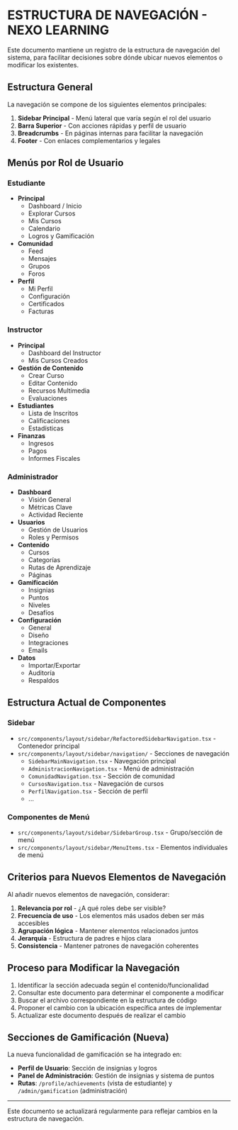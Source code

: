 
# ESTRUCTURA DE NAVEGACIÓN - NEXO LEARNING

Este documento mantiene un registro de la estructura de navegación del sistema, para facilitar decisiones sobre dónde ubicar nuevos elementos o modificar los existentes.

## Estructura General

La navegación se compone de los siguientes elementos principales:

1. **Sidebar Principal** - Menú lateral que varía según el rol del usuario
2. **Barra Superior** - Con acciones rápidas y perfil de usuario
3. **Breadcrumbs** - En páginas internas para facilitar la navegación
4. **Footer** - Con enlaces complementarios y legales

## Menús por Rol de Usuario

### Estudiante
- **Principal**
  - Dashboard / Inicio
  - Explorar Cursos
  - Mis Cursos
  - Calendario
  - Logros y Gamificación
- **Comunidad**
  - Feed
  - Mensajes
  - Grupos
  - Foros
- **Perfil**
  - Mi Perfil
  - Configuración
  - Certificados
  - Facturas

### Instructor
- **Principal**
  - Dashboard del Instructor
  - Mis Cursos Creados
- **Gestión de Contenido**
  - Crear Curso
  - Editar Contenido
  - Recursos Multimedia
  - Evaluaciones
- **Estudiantes**
  - Lista de Inscritos
  - Calificaciones
  - Estadísticas
- **Finanzas**
  - Ingresos
  - Pagos
  - Informes Fiscales

### Administrador
- **Dashboard**
  - Visión General
  - Métricas Clave
  - Actividad Reciente
- **Usuarios**
  - Gestión de Usuarios
  - Roles y Permisos
- **Contenido**
  - Cursos
  - Categorías
  - Rutas de Aprendizaje
  - Páginas
- **Gamificación**
  - Insignias
  - Puntos
  - Niveles
  - Desafíos
- **Configuración**
  - General
  - Diseño
  - Integraciones
  - Emails
- **Datos**
  - Importar/Exportar
  - Auditoría
  - Respaldos

## Estructura Actual de Componentes

### Sidebar
- `src/components/layout/sidebar/RefactoredSidebarNavigation.tsx` - Contenedor principal
- `src/components/layout/sidebar/navigation/` - Secciones de navegación
  - `SidebarMainNavigation.tsx` - Navegación principal
  - `AdministracionNavigation.tsx` - Menú de administración
  - `ComunidadNavigation.tsx` - Sección de comunidad
  - `CursosNavigation.tsx` - Navegación de cursos
  - `PerfilNavigation.tsx` - Sección de perfil
  - ...

### Componentes de Menú
- `src/components/layout/sidebar/SidebarGroup.tsx` - Grupo/sección de menú
- `src/components/layout/sidebar/MenuItems.tsx` - Elementos individuales de menú

## Criterios para Nuevos Elementos de Navegación

Al añadir nuevos elementos de navegación, considerar:

1. **Relevancia por rol** - ¿A qué roles debe ser visible?
2. **Frecuencia de uso** - Los elementos más usados deben ser más accesibles
3. **Agrupación lógica** - Mantener elementos relacionados juntos
4. **Jerarquía** - Estructura de padres e hijos clara
5. **Consistencia** - Mantener patrones de navegación coherentes

## Proceso para Modificar la Navegación

1. Identificar la sección adecuada según el contenido/funcionalidad
2. Consultar este documento para determinar el componente a modificar
3. Buscar el archivo correspondiente en la estructura de código
4. Proponer el cambio con la ubicación específica antes de implementar
5. Actualizar este documento después de realizar el cambio

## Secciones de Gamificación (Nueva)

La nueva funcionalidad de gamificación se ha integrado en:
- **Perfil de Usuario**: Sección de insignias y logros
- **Panel de Administración**: Gestión de insignias y sistema de puntos
- **Rutas**: `/profile/achievements` (vista de estudiante) y `/admin/gamification` (administración)

---

Este documento se actualizará regularmente para reflejar cambios en la estructura de navegación.
